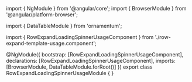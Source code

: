 import { NgModule } from '@angular/core';
import { BrowserModule } from '@angular/platform-browser';
  
import { DataTableModule } from 'ornamentum';
  
import { RowExpandLoadingSpinnerUsageComponent } from './row-expand-template-usage.component';

@NgModule({
 bootstrap: [RowExpandLoadingSpinnerUsageComponent],
 declarations: [RowExpandLoadingSpinnerUsageComponent],
 imports: [BrowserModule, DataTableModule.forRoot()]
})
export class RowExpandLoadingSpinnerUsageModule {
}
